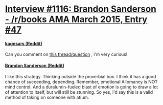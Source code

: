 # [Interview #1116: Brandon Sanderson - /r/books AMA March 2015, Entry #47](https://www.theoryland.com/intvmain.php?i=1116#47)

#### [kagesars (Reddit)](http://www.reddit.com/r/books/comments/2ytg2h/im_novelist_brandon_sanderson_ama/cpcrt5s)

Can you comment on
[this thread/question](http://www.reddit.com/r/Mistborn/comments/2yt1iz/spoilers_all_strategy_for_fighting_a_mistborn/)
, I'm very curious!

#### [Brandon Sanderson (Reddit)](http://www.reddit.com/r/books/comments/2ytg2h/im_novelist_brandon_sanderson_ama/cph2q9z)

I like this strategy. Thinking outside the proverbial box. I think it has a good chance of succeeding, depending. Remember, emotional Allomancy is NOT mind control. And a duralumin-fueled blast of emotion is going to draw a lot of attention to itself, but will still be stunning. So yes, I'd say this is a valid method of taking on someone with atium.

